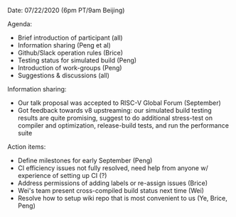 Date: 07/22/2020 (6pm PT/9am Beijing)

Agenda:
- Brief introduction of participant (all)
- Information sharing (Peng et al)
- Github/Slack operation rules (Brice)
- Testing status for simulated build (Peng)
- Introduction of work-groups (Peng)
- Suggestions & discussions (all)

Information sharing:
- Our talk proposal was accepted to RISC-V Global Forum (September)
- Got feedback towards v8 upstreaming: our simulated build testing results are quite promising, suggest to do additional stress-test on compiler and optimization, release-build tests, and run the performance suite  

Action items:
- Define milestones for early September (Peng)
- CI efficiency issues not fully resolved, need help from anyone w/ experience of setting up CI (?)
- Address permissions of adding labels or re-assign issues (Brice)
- Wei's team present cross-compiled build status next time (Wei)
- Resolve how to setup wiki repo that is most convenient to us (Ye, Brice, Peng)